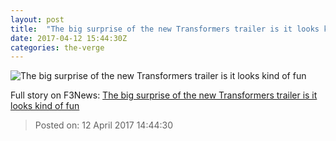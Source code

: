 ```yaml
---
layout: post
title:  "The big surprise of the new Transformers trailer is it looks kind of fun"
date: 2017-04-12 15:44:30Z
categories: the-verge
---
```


![The big surprise of the new Transformers trailer is it looks kind of fun](https://cdn0.vox-cdn.com/thumbor/1wlZZcireXLxcBtAQDqLWtZp4cU=/198x0:2546x1321/1600x900/cdn0.vox-cdn.com/uploads/chorus_image/image/54214573/Screen_Shot_2017_04_12_at_11.22.28_AM.0.png)



Full story on F3News: [The big surprise of the new Transformers trailer is it looks kind of fun](http://www.f3nws.com/n/XjamQG)

> Posted on: 12 April 2017 14:44:30

